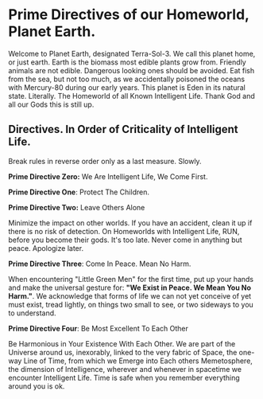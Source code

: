 # Prime Directives of our Homeworld, Planet Earth.

Welcome to Planet Earth, designated Terra-Sol-3. We call this planet home, or just earth. Earth is the biomass most edible plants grow from. Friendly animals are not edible. Dangerous looking ones should be avoided. Eat fish from the sea, but not too much, as we accidentally poisoned the oceans with Mercury-80 during our early years. This planet is Eden in its natural state. Literally. The Homeworld of all Known Intelligent Life. Thank God and all our Gods this is still up.

## Directives. In Order of Criticality of Intelligent Life.

Break rules in reverse order only as a last measure. Slowly.

**Prime Directive Zero:** We Are Intelligent Life, We Come First.

**Prime Directive One**: Protect The Children.

**Prime Directive Two:** Leave Others Alone

Minimize the impact on other worlds. If you have an accident, clean it up if there is no risk of detection. On Homeworlds with Intelligent Life, RUN, before you become their gods. It's too late. Never come in anything but peace. Apologize later.

**Prime Directive Three**: Come In Peace. Mean No Harm.

When encountering "Little Green Men" for the first time, put up your hands and make the universal gesture for: **"We Exist in Peace. We Mean You No Harm."**. We acknowledge that forms of life we can not yet conceive of yet must exist, tread lightly, on things two small to see, or two sideways to you to understand.

**Prime Directive Four**: Be Most Excellent To Each Other

Be Harmonious in Your Existence With Each Other. We are part of the Universe around us, inexorably, linked to the very fabric of Space, the one-way Line of Time, from which we Emerge into Each others Memetosphere, the dimension of Intelligence, wherever and whenever in spacetime we encounter Intelligent Life. Time is safe when you remember everything around you is ok.

